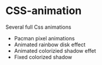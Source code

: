# CSS-animation
Several full Css animations

- Pacman pixel animations
- Animated rainbow disk effect
- Animated colorizied shadow effet
- Fixed colorized shadow

